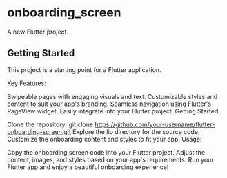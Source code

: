 # onboarding_screen

A new Flutter project.

## Getting Started

This project is a starting point for a Flutter application.

Key Features:

Swipeable pages with engaging visuals and text.
Customizable styles and content to suit your app's branding.
Seamless navigation using Flutter's PageView widget.
Easily integrate into your Flutter project.
Getting Started:

Clone the repository: git clone https://github.com/your-username/flutter-onboarding-screen.git
Explore the lib directory for the source code.
Customize the onboarding content and styles to fit your app.
Usage:

Copy the onboarding screen code into your Flutter project.
Adjust the content, images, and styles based on your app's requirements.
Run your Flutter app and enjoy a beautiful onboarding experience!
